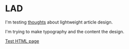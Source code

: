 # LAD

I'm testing [thoughts](http://sawv.org/manifesto-for-lightweight-web-pages.html) about lightweight article design.

I'm trying to make typography and the content the design.

[Test HTML page](http://sawv.org/2018/01/29/lightweight-article-design-testing.html)

